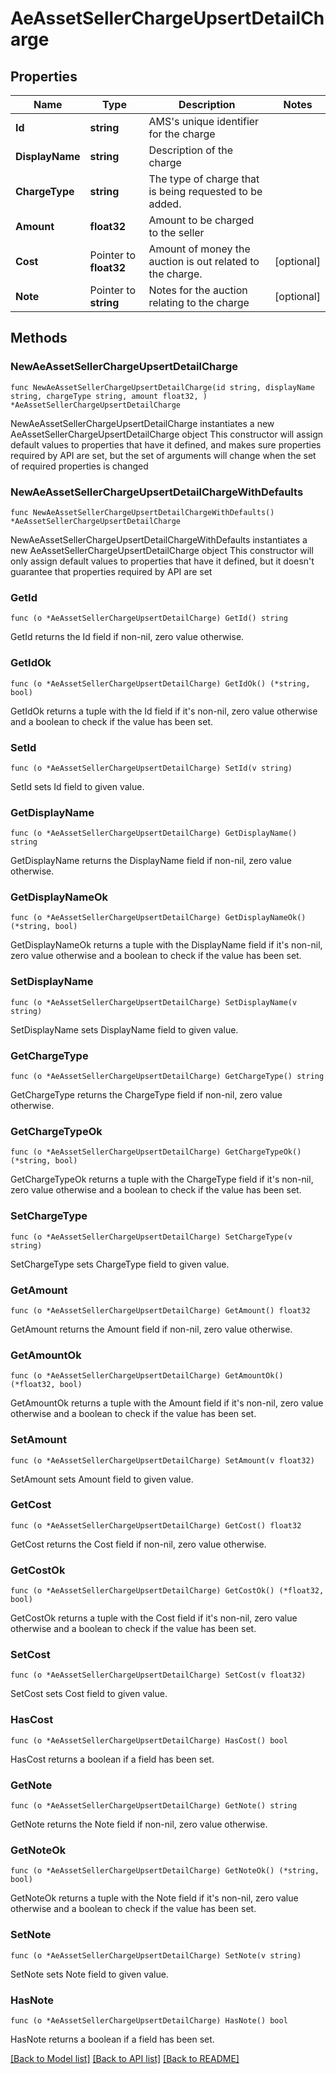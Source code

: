 # AeAssetSellerChargeUpsertDetailCharge

## Properties

Name | Type | Description | Notes
------------ | ------------- | ------------- | -------------
**Id** | **string** | AMS&#39;s unique identifier for the charge | 
**DisplayName** | **string** | Description of the charge | 
**ChargeType** | **string** | The type of charge that is being requested to be added. | 
**Amount** | **float32** | Amount to be charged to the seller | 
**Cost** | Pointer to **float32** | Amount of money the auction is out related to the charge. | [optional] 
**Note** | Pointer to **string** | Notes for the auction relating to the charge | [optional] 

## Methods

### NewAeAssetSellerChargeUpsertDetailCharge

`func NewAeAssetSellerChargeUpsertDetailCharge(id string, displayName string, chargeType string, amount float32, ) *AeAssetSellerChargeUpsertDetailCharge`

NewAeAssetSellerChargeUpsertDetailCharge instantiates a new AeAssetSellerChargeUpsertDetailCharge object
This constructor will assign default values to properties that have it defined,
and makes sure properties required by API are set, but the set of arguments
will change when the set of required properties is changed

### NewAeAssetSellerChargeUpsertDetailChargeWithDefaults

`func NewAeAssetSellerChargeUpsertDetailChargeWithDefaults() *AeAssetSellerChargeUpsertDetailCharge`

NewAeAssetSellerChargeUpsertDetailChargeWithDefaults instantiates a new AeAssetSellerChargeUpsertDetailCharge object
This constructor will only assign default values to properties that have it defined,
but it doesn't guarantee that properties required by API are set

### GetId

`func (o *AeAssetSellerChargeUpsertDetailCharge) GetId() string`

GetId returns the Id field if non-nil, zero value otherwise.

### GetIdOk

`func (o *AeAssetSellerChargeUpsertDetailCharge) GetIdOk() (*string, bool)`

GetIdOk returns a tuple with the Id field if it's non-nil, zero value otherwise
and a boolean to check if the value has been set.

### SetId

`func (o *AeAssetSellerChargeUpsertDetailCharge) SetId(v string)`

SetId sets Id field to given value.


### GetDisplayName

`func (o *AeAssetSellerChargeUpsertDetailCharge) GetDisplayName() string`

GetDisplayName returns the DisplayName field if non-nil, zero value otherwise.

### GetDisplayNameOk

`func (o *AeAssetSellerChargeUpsertDetailCharge) GetDisplayNameOk() (*string, bool)`

GetDisplayNameOk returns a tuple with the DisplayName field if it's non-nil, zero value otherwise
and a boolean to check if the value has been set.

### SetDisplayName

`func (o *AeAssetSellerChargeUpsertDetailCharge) SetDisplayName(v string)`

SetDisplayName sets DisplayName field to given value.


### GetChargeType

`func (o *AeAssetSellerChargeUpsertDetailCharge) GetChargeType() string`

GetChargeType returns the ChargeType field if non-nil, zero value otherwise.

### GetChargeTypeOk

`func (o *AeAssetSellerChargeUpsertDetailCharge) GetChargeTypeOk() (*string, bool)`

GetChargeTypeOk returns a tuple with the ChargeType field if it's non-nil, zero value otherwise
and a boolean to check if the value has been set.

### SetChargeType

`func (o *AeAssetSellerChargeUpsertDetailCharge) SetChargeType(v string)`

SetChargeType sets ChargeType field to given value.


### GetAmount

`func (o *AeAssetSellerChargeUpsertDetailCharge) GetAmount() float32`

GetAmount returns the Amount field if non-nil, zero value otherwise.

### GetAmountOk

`func (o *AeAssetSellerChargeUpsertDetailCharge) GetAmountOk() (*float32, bool)`

GetAmountOk returns a tuple with the Amount field if it's non-nil, zero value otherwise
and a boolean to check if the value has been set.

### SetAmount

`func (o *AeAssetSellerChargeUpsertDetailCharge) SetAmount(v float32)`

SetAmount sets Amount field to given value.


### GetCost

`func (o *AeAssetSellerChargeUpsertDetailCharge) GetCost() float32`

GetCost returns the Cost field if non-nil, zero value otherwise.

### GetCostOk

`func (o *AeAssetSellerChargeUpsertDetailCharge) GetCostOk() (*float32, bool)`

GetCostOk returns a tuple with the Cost field if it's non-nil, zero value otherwise
and a boolean to check if the value has been set.

### SetCost

`func (o *AeAssetSellerChargeUpsertDetailCharge) SetCost(v float32)`

SetCost sets Cost field to given value.

### HasCost

`func (o *AeAssetSellerChargeUpsertDetailCharge) HasCost() bool`

HasCost returns a boolean if a field has been set.

### GetNote

`func (o *AeAssetSellerChargeUpsertDetailCharge) GetNote() string`

GetNote returns the Note field if non-nil, zero value otherwise.

### GetNoteOk

`func (o *AeAssetSellerChargeUpsertDetailCharge) GetNoteOk() (*string, bool)`

GetNoteOk returns a tuple with the Note field if it's non-nil, zero value otherwise
and a boolean to check if the value has been set.

### SetNote

`func (o *AeAssetSellerChargeUpsertDetailCharge) SetNote(v string)`

SetNote sets Note field to given value.

### HasNote

`func (o *AeAssetSellerChargeUpsertDetailCharge) HasNote() bool`

HasNote returns a boolean if a field has been set.


[[Back to Model list]](../README.md#documentation-for-models) [[Back to API list]](../README.md#documentation-for-api-endpoints) [[Back to README]](../README.md)


